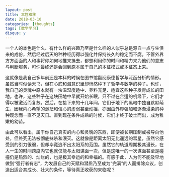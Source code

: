 ```yaml
---
layout: post
title: 本性难移
date: 2018-03-10
categories: [thoughts]
tags: [数学学习]
disqus: y
---
```


一个人的本色是什么、有什么样的兴趣乃至是什么样的人似乎总是源自一点与生俱来的成份，然后经过后天的种种经历得以强化并保持长久的稳定而不腐。不管外界方方面面的人和事将你如何地推来搡去，都想利用你的时间和精力来为他们的意志与判断服务，可你最终还是会回到原本属于自己的本征模式或本征态上来。

这就像是我自己多年前还是本科的时候在图书馆翻阅康德哲学与泛函分析的情形。虽然当时似读天书，但在心底和潜意识里却悄然种下了哲学与数学的种子。也许，我自己的灵魂中原本就有一块温湿度适中、养料充足、适宜这些种子发育成长的田地。也许，这些种子在这块田地中早就开始长眠，只不过在合适的机缘下，它们才得以被激活而复苏。然后，在接下来的十几年间，它们于地下的黑暗中独自默默萌生，因我内心希望的渺茫和信心的虚弱甚至动摇，亦因由外界强加和逐渐浸染的种种观念而一直不见天日。直到现在条件成熟的时候，它们才终于破土而出，成为稚嫩的幼苗。

由此可以看出，属于你自己真实的内心和灵魂的东西，即便被长期压制或被导向他处，但终究无法被彻底抹杀和泯灭。这就像是距离太阳无比遥远的彗星，虽然它感受到的引力很弱，但却毕竟逃不出太阳系的范围。虽然它的轨道周期极其漫长，在人一生的时间跨度内它也就仅能与太阳谋面一次，但是这唯一的一次谋面甚至是碰撞仍是热烈的、灿烂的，也是极其幸运的和幸福的。有感于此，人为何不能及早地做到“强行者有志”，为发展自己的天赋和潜质乃至成为“完满”的人而排除众议，创造出适合其成长、壮大的条件，等待真正收获的来临呢？
